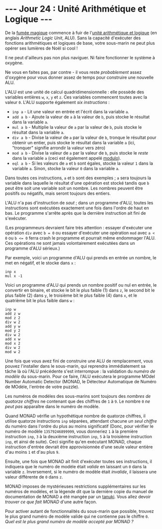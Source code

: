 # --- Jour 24 : Unité Arithmétique et Logique ---

De la [fumée magique](https://fr.wiktionary.org/wiki/magic_smoke#:~:text=Locution%20nominale&text=(%C3%89lectronique)%20(Par%20plaisanterie),bon%20fonctionnement%20des%20composants%20%C3%A9lectroniques.) commence à fuir de l'[unité arithmétique et logique](https://fr.wikipedia.org/wiki/Unit%C3%A9_arithm%C3%A9tique_et_logique) (en anglais *Arithmetic Logic Unit*, ALU). Sans la capacité d'exécuter des fonctions arithmétiques et logiques de base, votre sous-marin ne peut plus opérer ses lumières de Noël si cool !

Il ne peut d'ailleurs pas non plus naviguer. Ni faire fonctionner le système à oxygène.

Ne vous en faites pas, par contre - il vous reste *probablement* assez d'oxygène pour vous donner assez de temps pour construire une nouvelle ALU.

L'ALU est une unité de calcul quadridimensionnelle : elle possède des variables entières `w`, `x`, `y` et `z`. Ces variables commencent toutes avec la valeur `0`. L'ALU supporte également *six instructions* :

- `inp a` - Lit une valeur en entrée et l'écrit dans la variable `a`.
- `add a b` - Ajoute la valeur de `a` à la valeur de `b`, puis stocke le résultat dans la variable `a`.
- `mul a b` - Multiplie la valeur de `a` par la valeur de `b`, puis stocke le résultat dans la variable `a`.
- `div a b` - Divise la valeur de `a` par la valeur de `b`, tronque le résultat pour obtenir un entier, puis stocke le résultat dans la variable `a`  (ici, "tronquer" signifie arrondir la valeur vers zéro)
- `mod a b` - Divise la valeur de `a` par la valeur de `b`, puis stocke le *reste* dans la variable `a` (ceci est également appelé [modulo](https://fr.wikipedia.org/wiki/Modulo_(op%C3%A9ration))).
- `eql a b` - Si les valeurs de `a` et `b` sont égales, stocke la valeur `1` dans la variable `a`. Sinon, stocke la valeur `0` dans la variable `a`.

Dans toutes ces instructions, `a` et `b` sont des exemples ; `a` sera toujours la variable dans laquelle le résultat d'une opération est stocké tandis que `b` peut être soit une variable soit un nombre. Les nombres peuvent être positifs ou négatifs, mais seront toujours des entiers.

L'ALU n'a pas d'instruction de *saut* ; dans un programme d'ALU, toutes les instructions sont exécutées exactement une fois dans l'ordre de haut en bas. Le programme s'arrête après que la dernière instruction ait fini de s'exécuter.

(Les programmeurs devraient faire très attention : essayer d'exécuter une opération `div` avec ``b = 0`` ou essayer d'exécuter une opération `mod` avec ``a < 0`` ou ``b <= 0`` ferra crash le programme et pourrait même endommager l'ALU. Ces opérations ne sont jamais volontairement exécutées dans un programme d'ALU sérieux.)

Par exemple, voici un programme d'ALU qui prends en entrée un nombre, le met en négatif, et le stocke dans `x` :

```alu
inp x
mul x -1
```

Voici un programme d'ALU qui prends un nombre positif ou nul en entrée, le convertir en binaire, et stocke le bit le plus faible (1) dans `z`, le second bit le plus faible (2) dans `y`, le troisième bit le plus faible (4) dans `x`, et le quatrième bit le plus faible dans `w` :

```alu
inp w
add z w
mod z 2
div w 2
add y w
mod y 2
div w 2
add x w
mod x 2
div w 2
mod w 2
```

Une fois que vous avez fini de construire une ALU de remplacement, vous pouvez l'installer dans le sous-marin, qui reprendra immédiatement sa tâche là où l'ALU précédente s'est interrompue : la validation du *numéro de modèle* du sous-marin. Pour ce faire, l'ALU exécutera le programme MOdel Number Automatic Detector (MONAD, le Détecteur Automatique de Numéro de MOdèle, l'entrée de votre puzzle).

Les numéros de modèles des sous-marins sont toujours des *nombres de quatorze chiffres* ne contenant que des chiffres de `1` à `9`. Le nombre `0` *ne peut pas* apparaître dans le numéro de modèle.

Quand MONAD vérifie un hypothétique nombre de quatorze chiffres, il utilise quatorze instructions `inp` séparées, attendant chacune *un seul chiffre* du numéro dans l'ordre du plus au moins significatif (Donc, pour vérifier le numéro de modèle `13579246899999`, vous donneriez `1` à la première instruction `inp`, `3` à la deuxième instruction `inp`, `5` à la troisième instruction `inp`, et ainsi de suite). Ceci signifie qu'en exécutant MONAD, chaque instruction d'entrée devrait être approvisionnée d'une seule valeur entière d'au moins `1` et d'au plus `9`.

Ensuite, une fois que MONAD ait finit d'exécuter toutes ses instructions, il indiquera que le numéro de modèle était *valide* en laissant un `0` dans la variable `z`. Inversement, si le numéro de modèle était *invalide*, il laissera une valeur différente de `0` dans `z`.

MONAD imposes de mystérieuses restrictions supplémentaires sur les numéros de modèles, et la légende dit que la dernière copie du manuel de documentation de MONAD a été mangée par un [tanuki](https://universdujapon.com/blogs/japon/tanuki). Vous allez devoir *trouver ce que fait MONAD* d'une autre façon.

Pour activer autant de fonctionnalités du sous-marin que possible, trouvez le plus grand numéro de modèle valide qui ne contienne pas le chiffre `0`. *Quel est le plus grand numéro de modèle accepté par MONAD ?*
